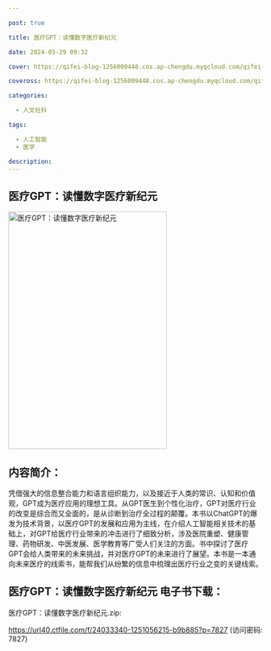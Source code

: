 ```yaml
---

post: true

title: 医疗GPT：读懂数字医疗新纪元

date: 2024-05-29 09:32

cover: https://qifei-blog-1256009448.cos.ap-chengdu.myqcloud.com/qifei-blog/65db1ca29f345e8d03b81b3d.jpg

coveross: https://qifei-blog-1256009448.cos.ap-chengdu.myqcloud.com/qifei-blog/65db1ca29f345e8d03b81b3d.jpg

categories:

  - 人文社科

tags:

  - 人工智能
  - 医学

description:
---
```




## 医疗GPT：读懂数字医疗新纪元  
<img alt="医疗GPT：读懂数字医疗新纪元   " class="aligncenter loaded" data-was-processed="true" decoding="async" fetchpriority="high" height="471" src="https://qifei-blog-1256009448.cos.ap-chengdu.myqcloud.com/qifei-blog/65db1ca29f345e8d03b81b3d.jpg" style="cursor: zoom-in;" width="314"/>

## 内容简介：

凭借强大的信息整合能力和语言组织能力，以及接近于人类的常识、认知和价值观，GPT成为医疗应用的理想工具。从GPT医生到个性化治疗，GPT对医疗行业的改变是综合而又全面的，是从诊断到治疗全过程的颠覆。本书以ChatGPT的爆发为技术背景，以医疗GPT的发展和应用为主线，在介绍人工智能相关技术的基础上，对GPT给医疗行业带来的冲击进行了细致分析，涉及医院重塑、健康管理、药物研发、中医发展、医学教育等广受人们关注的方面。书中探讨了医疗GPT会给人类带来的未来挑战，并对医疗GPT的未来进行了展望。本书是一本通向未来医疗的线索书，能帮我们从纷繁的信息中梳理出医疗行业之变的关键线索。

## 医疗GPT：读懂数字医疗新纪元   电子书下载：



医疗GPT：读懂数字医疗新纪元.zip: 

https://url40.ctfile.com/f/24033340-1251056215-b9b885?p=7827 (访问密码: 7827)
